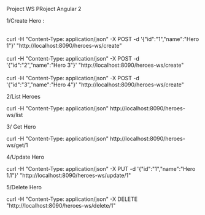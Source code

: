 Project WS PRoject Angular 2

1/Create Hero :

<br>curl -H "Content-Type: application/json" -X POST -d '{"id":"1","name":"Hero 1"}' "http://localhost:8090/heroes-ws/create"</br>
<br>curl -H "Content-Type: application/json" -X POST -d '{"id":"2","name":"Hero 3"}' "http://localhost:8090/heroes-ws/create"</br>
<br>curl -H "Content-Type: application/json" -X POST -d '{"id":"3","name":"Hero 4"}' "http://localhost:8090/heroes-ws/create"</br>

2/List Heroes

curl -H "Content-Type: application/json" http://localhost:8090/heroes-ws/list

3/ Get Hero

curl -H "Content-Type: application/json" http://localhost:8090/heroes-ws/get/1

4/Update Hero

curl -H "Content-Type: application/json" -X PUT -d '{"id":"1","name":"Hero 1.1"}' "http://localhost:8090/heroes-ws/update/1"

5/Delete Hero

curl -H "Content-Type: application/json" -X DELETE "http://localhost:8090/heroes-ws/delete/1"
